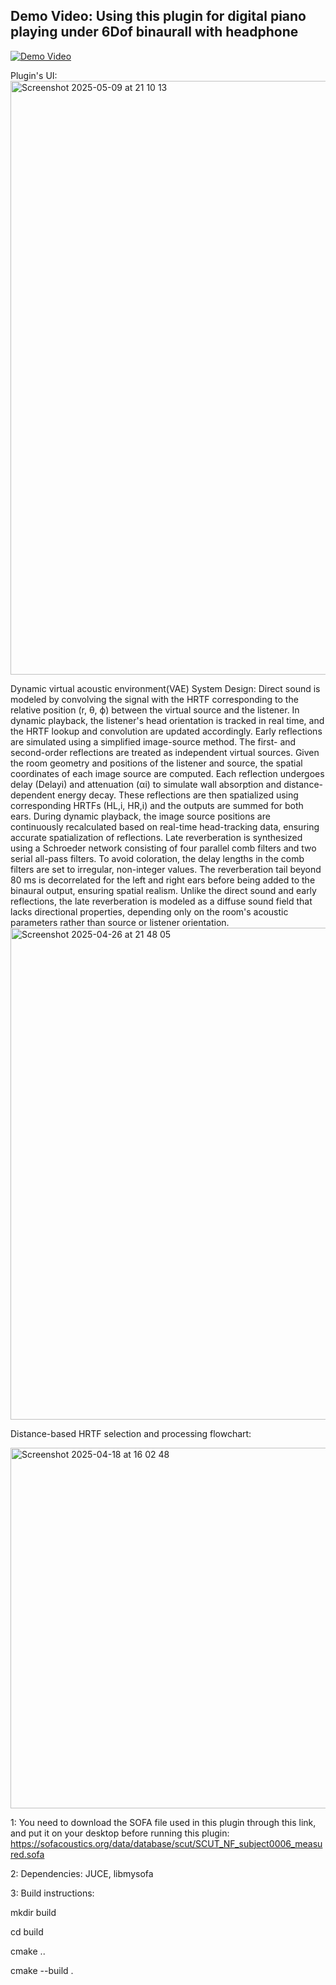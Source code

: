 ## Demo Video: Using this plugin for digital piano playing under 6Dof binaurall with headphone

[![Demo Video](https://img.youtube.com/vi/wJ0qniDd1JE/0.jpg)](https://youtu.be/wJ0qniDd1JE)

Plugin's UI:
<img width="950" alt="Screenshot 2025-05-09 at 21 10 13" src="https://github.com/user-attachments/assets/dfa86dde-24c7-499a-badd-3a0532bed101" />

Dynamic virtual acoustic environment(VAE) System Design: Direct sound is modeled by convolving the signal with the HRTF corresponding to the relative position (r, θ, ϕ) between the virtual source and the listener. In dynamic playback, the listener's head orientation is tracked in real time, and the HRTF lookup and convolution are updated accordingly. Early reflections are simulated using a simplified image-source method. The first- and second-order reflections are treated as independent virtual sources. Given the room geometry and positions of the listener and source, the spatial coordinates of each image source are computed. Each reflection undergoes delay (Delayi) and attenuation (αi) to simulate wall absorption and distance-dependent energy decay. These reflections are then spatialized using corresponding HRTFs (HL,i, HR,i) and the outputs are summed for both ears. During dynamic playback, the image source positions are continuously recalculated based on real-time head-tracking data, ensuring accurate spatialization of reflections. Late reverberation is synthesized using a Schroeder network consisting of four parallel comb filters and two serial all-pass filters. To avoid coloration, the delay lengths in the comb filters are set to irregular, non-integer values. The reverberation tail beyond 80 ms is decorrelated for the left and right ears before being added to the binaural output, ensuring spatial realism. Unlike the direct sound and early reflections, the late reverberation is modeled as a diffuse sound field that lacks directional properties, depending only on the room's acoustic parameters rather than source or listener orientation.
<img width="787" alt="Screenshot 2025-04-26 at 21 48 05" src="https://github.com/user-attachments/assets/e924b2af-ac31-46ce-a361-48958fbaa3da" />

Distance-based HRTF selection and processing flowchart:



<img width="577" alt="Screenshot 2025-04-18 at 16 02 48" src="https://github.com/user-attachments/assets/442d470c-9e48-4bbd-a362-bc134442bba4" />



1: You need to download the SOFA file used in this plugin through this link, and put it on your desktop before running this plugin:
https://sofacoustics.org/data/database/scut/SCUT_NF_subject0006_measured.sofa

2: Dependencies: JUCE, libmysofa

3: Build instructions: 

mkdir build

cd build

cmake ..

cmake --build .
